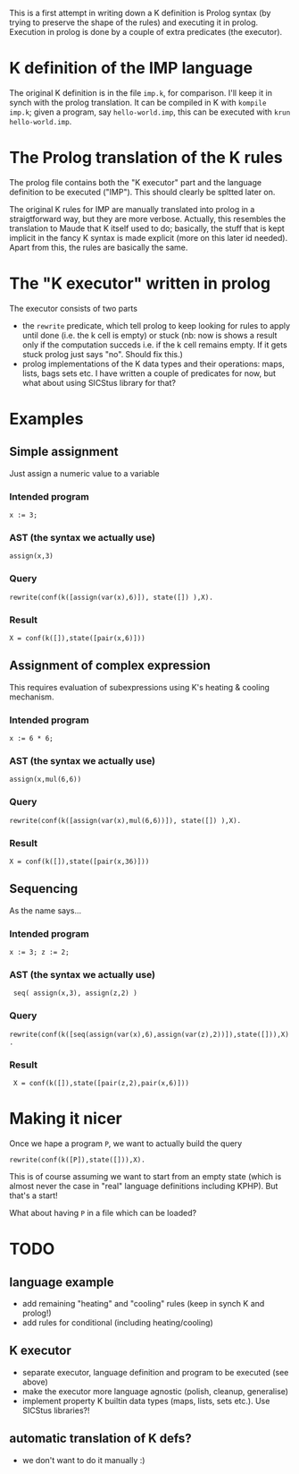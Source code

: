This is a first attempt in writing down a K definition is Prolog syntax (by trying to preserve the shape of the rules) 
and executing it in prolog. Execution in prolog is done by a couple of extra predicates (the executor).

# K definition of the IMP language

The original K definition is in the file `imp.k`, for comparison. I'll keep it in synch with the prolog translation.
It can be compiled in K with `kompile imp.k`; given a program, say `hello-world.imp`, this can be executed with `krun hello-world.imp`.

# The Prolog translation of the K rules

The prolog file contains both the "K executor" part and the language definition to be executed ("IMP"). This should clearly be spltted later on. 

The original K rules for IMP are manually translated into prolog in a straigtforward way, but they are more verbose. 
Actually, this resembles the translation to Maude that K itself used to do; basically, the stuff that is kept implicit in the fancy K syntax is made explicit (more on this later id needed).
Apart from this, the rules are basically the same.

# The "K executor" written in prolog

The executor consists of two parts 
* the `rewrite` predicate, which tell prolog to keep looking for rules to apply until done (i.e. the k cell is empty) or stuck (nb: now is shows a result only if the computation succeds i.e. if the k cell remains empty. If it gets stuck prolog just says "no". Should fix this.) 
* prolog implementations of the K data types and their operations: maps, lists, bags sets etc. I have written a couple of predicates for now, but what about using SICStus library for that?

# Examples

## Simple assignment

Just assign a numeric value to a variable

### Intended program

`x := 3;`

### AST (the syntax we actually use)

`assign(x,3)`

### Query

`rewrite(conf(k([assign(var(x),6)]), state([]) ),X).`

### Result

`X = conf(k([]),state([pair(x,6)]))`

## Assignment of complex expression

This requires evaluation of subexpressions using K's heating & cooling mechanism. 

### Intended program

`x := 6 * 6;`

### AST (the syntax we actually use)

`assign(x,mul(6,6))`

### Query

`rewrite(conf(k([assign(var(x),mul(6,6))]), state([]) ),X).`

### Result

`X = conf(k([]),state([pair(x,36)]))`

## Sequencing

As the name says...

### Intended program

`x := 3;
 z := 2;`

### AST (the syntax we actually use)

` seq(
          assign(x,3),
          assign(z,2)
        )`

### Query

`rewrite(conf(k([seq(assign(var(x),6),assign(var(z),2))]),state([])),X).`

### Result

` X = conf(k([]),state([pair(z,2),pair(x,6)]))`

# Making it nicer

Once we hape a program `P`, we want to actually build the query 

`rewrite(conf(k([P]),state([])),X).`

This is of course assuming we want to start from an empty state (which is almost never the case in "real" language definitions including KPHP). But that's a start! 

What about having `P` in a file which can be loaded? 

# TODO
## language example
* add remaining "heating" and "cooling" rules (keep in synch K and prolog!) 
* add rules for conditional (including heating/cooling)

## K executor
* separate executor, language definition and program to be executed (see above)
* make the executor more language agnostic (polish, cleanup, generalise) 
* implement property K builtin data types (maps, lists, sets etc.). Use SICStus libraries?!

## automatic translation of K defs?
* we don't want to do it manually :) 
